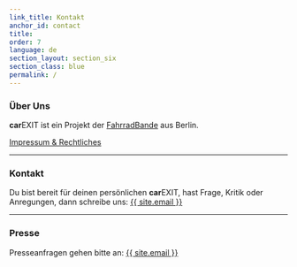 ```yaml
---
link_title: Kontakt
anchor_id: contact
title:
order: 7
language: de
section_layout: section_six
section_class: blue
permalink: /
---
```


### Über Uns
**car**EXIT ist ein Projekt der [FahrradBande](http://mitradgelegenheit.org/) aus Berlin.

[Impressum & Rechtliches](impressum.html)

***

### Kontakt
Du bist bereit für deinen persönlichen **car**EXIT, hast Frage, Kritik oder Anregungen, dann schreibe uns:
<a href="mailto:{{ site.email }}">{{ site.email }}</a>

***

### Presse
Presseanfragen gehen bitte an:
<a href="mailto:{{ site.email }}">{{ site.email }}</a>


